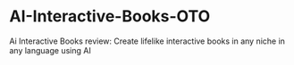 # AI-Interactive-Books-OTO
Ai Interactive Books review: Create lifelike interactive books in any niche in any language using AI
